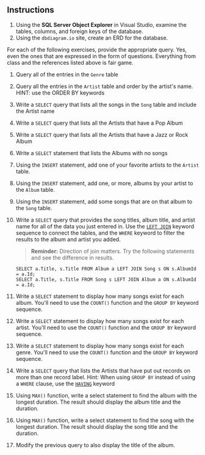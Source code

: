 ## Instructions

1. Using the **SQL Server Object Explorer** in Visual Studio, examine the tables, columns, and foreign keys of the database.
1. Using the `dbdiagram.io` site, create an ERD for the database.

For each of the following exercises, provide the appropriate query. Yes, even the ones that are expressed in the form of questions. Everything from class and the references listed above is fair game.

1. Query all of the entries in the `Genre` table
1. Query all the entries in the `Artist` table and order by the artist's name. HINT: use the ORDER BY keywords
1. Write a `SELECT` query that lists all the songs in the `Song` table and include the Artist name
1. Write a `SELECT` query that lists all the Artists that have a Pop Album
1. Write a `SELECT` query that lists all the Artists that have a Jazz or Rock Album
1. Write a `SELECT` statement that lists the Albums with no songs
1. Using the `INSERT` statement, add one of your favorite artists to the `Artist` table.
1. Using the `INSERT` statement, add one, or more, albums by your artist to the `Album` table.
1. Using the `INSERT` statement, add some songs that are on that album to the `Song` table.
1. Write a `SELECT` query that provides the song titles, album title, and artist name for all of the data you just entered in. Use the [`LEFT JOIN`](https://www.tutorialspoint.com/sql/sql-using-joins.htm) keyword sequence to connect the tables, and the `WHERE` keyword to filter the results to the album and artist you added.
    > **Reminder:** Direction of join matters. Try the following statements and see the difference in results.

    ```
    SELECT a.Title, s.Title FROM Album a LEFT JOIN Song s ON s.AlbumId = a.Id;
    SELECT a.Title, s.Title FROM Song s LEFT JOIN Album a ON s.AlbumId = a.Id;
    ```
1. Write a `SELECT` statement to display how many songs exist for each album. You'll need to use the `COUNT()` function and the `GROUP BY` keyword sequence.
1. Write a `SELECT` statement to display how many songs exist for each artist. You'll need to use the `COUNT()` function and the `GROUP BY` keyword sequence.
1. Write a `SELECT` statement to display how many songs exist for each genre. You'll need to use the `COUNT()` function and the `GROUP BY` keyword sequence.
1. Write a `SELECT` query that lists the Artists that have put out records on more than one record label. Hint: When using `GROUP BY` instead of using a `WHERE` clause, use the [`HAVING`](https://www.tutorialspoint.com/sql/sql-having-clause.htm) keyword
1. Using `MAX()` function, write a select statement to find the album with the longest duration. The result should display the album title and the duration.
1. Using `MAX()` function, write a select statement to find the song with the longest duration. The result should display the song title and the duration.
1. Modify the previous query to also display the title of the album.
